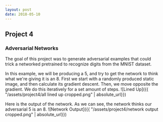 ```yaml
---
layout: post
date: 2018-05-10
---
```



Project 4
---

### Adversarial Networks
The goal of this project was to generate adversarial examples that could trick a networked pretrained to recognize
digits from the MNIST dataset.

In this example, we will be producing a 5, and try to get the network to think what we're giving it is an 8.
First we start with a randomly produced static image, and then calculate its gradient descent.
Then, we move opposite the gradient. We do this iteratively for a set amount of steps.
![Lined Up]({{ "/assets/project4/all lined up cropped.png" | absolute_url}})

Here is the output of the network. As we can see, the network thinks our adversarial 5 is an 8.
![Network Output]({{ "/assets/project4/network output cropped.png" | absolute_url}})








